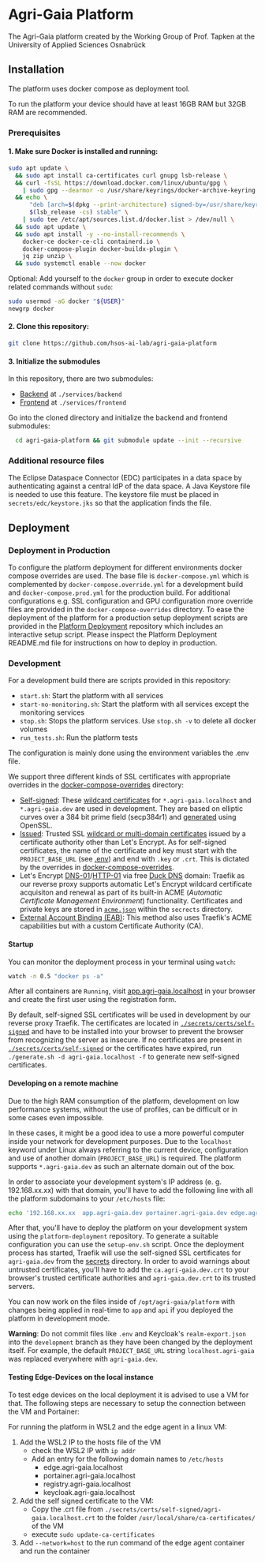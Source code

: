 <!--
SPDX-FileCopyrightText: 2024 University of Applied Sciences Osnabrück
SPDX-FileContributor: Andreas Schliebitz
SPDX-FileContributor: Henri Graf
SPDX-FileContributor: Jonas Tüpker
SPDX-FileContributor: Lukas Hesse
SPDX-FileContributor: Maik Fruhner
SPDX-FileContributor: Prof. Dr.-Ing. Heiko Tapken
SPDX-FileContributor: Tobias Wamhof

SPDX-License-Identifier: AGPL-3.0-or-later
-->

# Agri-Gaia Platform

The Agri-Gaia platform created by the Working Group of Prof. Tapken at the University of Applied Sciences Osnabrück

## Installation

The platform uses docker compose as deployment tool.

To run the platform your device should have at least 16GB RAM but 32GB RAM are recommended.

### Prerequisites

#### 1. Make sure Docker is installed and running:

```bash
sudo apt update \
  && sudo apt install ca-certificates curl gnupg lsb-release \
  && curl -fsSL https://download.docker.com/linux/ubuntu/gpg \
    | sudo gpg --dearmor -o /usr/share/keyrings/docker-archive-keyring.gpg \
  && echo \
      "deb [arch=$(dpkg --print-architecture) signed-by=/usr/share/keyrings/docker-archive-keyring.gpg] https://download.docker.com/linux/ubuntu \
      $(lsb_release -cs) stable" \
    | sudo tee /etc/apt/sources.list.d/docker.list > /dev/null \
  && sudo apt update \
  && sudo apt install -y --no-install-recommends \
    docker-ce docker-ce-cli containerd.io \
    docker-compose-plugin docker-buildx-plugin \
    jq zip unzip \
  && sudo systemctl enable --now docker
```

Optional: Add yourself to the `docker` group in order to execute docker related commands without `sudo`:

```bash
sudo usermod -aG docker "${USER}"
newgrp docker
```

#### 2. Clone this repository:

```bash
git clone https://github.com/hsos-ai-lab/agri-gaia-platform
```

#### 3. Initialize the submodules

In this repository, there are two submodules:

-   [Backend](https://github.com/hsos-ai-lab/agri-gaia-backend) at `./services/backend`
-   [Frontend](https://github.com/hsos-ai-lab/agri-gaia-frontend) at `./services/frontend`

Go into the cloned directory and initialize the backend and frontend submodules:

```bash
  cd agri-gaia-platform && git submodule update --init --recursive
```


### Additional resource files

The Eclipse Dataspace Connector (EDC) participates in a data space by authenticating against a central IdP of the data space. A Java Keystore file is needed to use this feature. The keystore file must be placed in `secrets/edc/keystore.jks` so that the application finds the file.


## Deployment

### Deployment in Production

To configure the platform deployment for different environments docker compose overrides are used. The base file is `docker-compose.yml` which is complemented by `docker-compose.override.yml` for a development build and `docker-compose.prod.yml` for the production build. For additional configurations e.g. SSL configuration and GPU configuration more override files are provided in the `docker-compose-overrides` directory. To ease the deployment of the platform for a production setup deployment scripts are provided in the [Platform Deployment](https://github.com/hsos-ai-lab/agri-gaia-platform-deployment) repository which includes an interactive setup script. Please inspect the Platform Deployment README.md file for instructions on how to deploy in production.


### Development

For a development build there are scripts provided in this repository:

- `start.sh`: Start the platform with all services
- `start-no-monitoring.sh`: Start the platform with all services except the monitoring services
- `stop.sh`: Stops the platform services. Use `stop.sh -v` to delete all docker volumes
- `run_tests.sh`: Run the platform tests

The configuration is mainly done using the environment variables the .env file.

We support three different kinds of SSL certificates with appropriate overrides in the [docker-compose-overrides](./docker-compose-overrides) directory:

-   [Self-signed](./docker-compose-overrides/self-signed.yml): These [wildcard certificates](./secrets/certs/self-signed) for `*.agri-gaia.localhost` and `*.agri-gaia.dev` are used in development. They are based on elliptic curves over a 384 bit prime field (secp384r1) and [generated](./secrets/certs/self-signed/generate.sh) using OpenSSL.
-   [Issued](./docker-compose-overrides/issued.yml): Trusted SSL [wildcard or multi-domain certificates](./secrets/certs/issued) issued by a certificate authority other than Let's Encrypt. As for self-signed certificates, the name of the certificate and key must start with the `PROJECT_BASE_URL` (see [.env](./.env)) and end with `.key` or `.crt`. This is dictated by the overrides in [docker-compose-overrides](./docker-compose-overrides).
-   Let's Encrypt [DNS-01](./docker-compose-overrides/lets-encrypt-dns.yml)/[HTTP-01](./docker-compose-overrides/lets-encrypt-http.yml) via free [Duck DNS](`https://www.duckdns.org`) domain: Traefik as our reverse proxy supports automatic Let's Encrypt wildcard certificate acquisiton and renewal as part of its built-in ACME (_Automatic Certificate Management Environment_) functionality. Certificates and private keys are stored in [`acme.json`](./secrets/certs/acme) within the `secrects` directory.
-   [External Account Binding (EAB)](./docker-compose-overrides/http-acme-aeb.yml): This method also uses Traefik's ACME capabilities but with a custom Certificate Authority (CA).

#### Startup

You can monitor the deployment process in your terminal using `watch`:

```bash
watch -n 0.5 "docker ps -a"
```

After all containers are `Running`, visit [app.agri-gaia.localhost](https://app.agri-gaia.localhost) in your browser and create the first user using the registration form.

By default, self-signed SSL certificates will be used in development by our reverse proxy Traefik. The certificates are located in [`./secrets/certs/self-signed`](`./secrets/certs/self-signed`) and have to be installed into your browser to prevent the browser from recognizing the server as insecure. If no certificates are present in [`./secrets/certs/self-signed`](`./secrets/certs/self-signed`) or the certificates have expired, run `./generate.sh -d agri-gaia.localhost -f` to generate new self-signed certificates.

#### Developing on a remote machine

Due to the high RAM consumption of the platform, development on low performance systems, without the use of profiles, can be difficult or in some cases even impossible.

In these cases, it might be a good idea to use a more powerful computer inside your network for development purposes. Due to the `localhost` keyword under Linux always referring to the current device, configuration and use of another domain (`PROJECT_BASE_URL`) is required. The platform supports `*.agri-gaia.dev` as such an alternate domain out of the box.

In order to associate your development system's IP address (e. g. 192.168.xx.xx) with that domain, you'll have to add the following line with all the platform subdomains to your `/etc/hosts` file:

```bash
echo '192.168.xx.xx  app.agri-gaia.dev portainer.agri-gaia.dev edge.agri-gaia.dev keycloak.agri-gaia.dev registry.agri-gaia.dev minio-console.agri-gaia.dev minio.agri-gaia.dev cvat.agri-gaia.dev nuclio.agri-gaia.dev api.agri-gaia.dev webvowl.agri-gaia.dev fuseki.agri-gaia.dev traefik.agri-gaia.dev registry.agri-gaia.dev prometheus.agri-gaia.dev monitoring.agri-gaia.dev jupyterhub.agri-gaia.dev edc-provider.agri-gaia.dev edc-provider-web.agri-gaia.dev edc-provider-ids.agri-gaia.dev' | sudo tee -a /etc/hosts
```

After that, you'll have to deploy the platform on your development system using the `platform-deployment` repository. To generate a suitable configuration you can use the `setup-env.sh` script. Once the deployment process has started, Traefik will use the self-signed SSL certificates for `agri-gaia.dev` from the [secrets](./secrets/certs/self-signed) directory. In order to avoid warnings about untrusted certificates, you'll have to add the `ca.agri-gaia.dev.crt` to your browser's trusted certificate authorities and `agri-gaia.dev.crt` to its trusted servers.

You can now work on the files inside of `/opt/agri-gaia/platform` with changes being applied in real-time to `app` and `api` if you deployed the platform in development mode.

**Warning**: Do not commit files like `.env` and Keycloak's `realm-export.json` into the `development` branch as they have been changed by the deployment itself. For example, the default `PROJECT_BASE_URL` string `localhost.agri-gaia` was replaced everywhere with `agri-gaia.dev`.

#### Testing Edge-Devices on the local instance

To test edge devices on the local deployment it is advised to use a VM for that. The following steps are necessary to setup the connection between the VM and Portainer:

For running the platform in WSL2 and the edge agent in a linux VM:

1. Add the WSL2 IP to the hosts file of the VM
    - check the WSL2 IP with `ip addr`
    - Add an entry for the following domain names to `/etc/hosts`
        - edge.agri-gaia.localhost
        - portainer.agri-gaia.localhost
        - registry.agri-gaia.localhost
        - keycloak.agri-gaia.localhost
2. Add the self signed certificate to the VM:
    - Copy the .crt file from `./secrets/certs/self-signed/agri-gaia.localhost.crt` to the folder `/usr/local/share/ca-certificates/` of the VM
    - execute `sudo update-ca-certificates`
3. Add `--network=host` to the run command of the edge agent container and run the container
